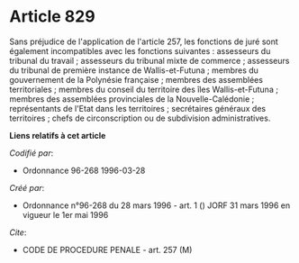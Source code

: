 # Article 829

Sans préjudice de l'application de l'article 257, les fonctions de juré sont également incompatibles avec les fonctions
suivantes : assesseurs du tribunal du travail ; assesseurs du tribunal mixte de commerce ; assesseurs du tribunal de première
instance de Wallis-et-Futuna ; membres du gouvernement de la Polynésie française ; membres des assemblées territoriales ;
membres du conseil du territoire des îles Wallis-et-Futuna ; membres des assemblées provinciales de la Nouvelle-Calédonie ;
représentants de l'Etat dans les territoires ; secrétaires généraux des territoires ; chefs de circonscription ou de
subdivision administratives.

**Liens relatifs à cet article**

_Codifié par_:

  - Ordonnance 96-268 1996-03-28

_Créé par_:

  - Ordonnance n°96-268 du 28 mars 1996 - art. 1 () JORF 31 mars 1996 en vigueur le 1er mai 1996

_Cite_:

  - CODE DE PROCEDURE PENALE - art. 257 (M)
